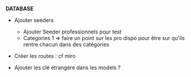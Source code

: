 **DATABASE**

- Ajouter seeders
  - Ajouter Seeder professionnels pour test
  - Categories 1 => faire un point sur les pro dispo pour être sur qu'ils rentre chacun dans des catégories

- Créer les routes : cf miro

- Ajouter les clé étrangère dans les models ?
